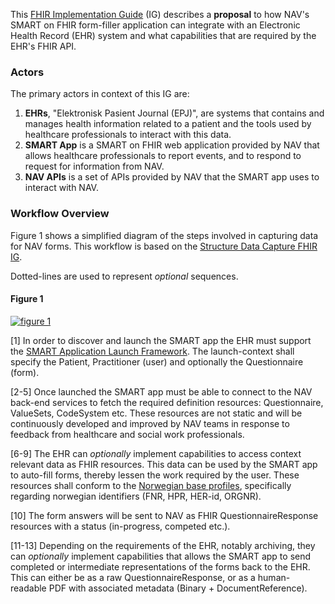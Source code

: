 This [FHIR Implementation Guide](https://www.hl7.org/fhir/implementationguide.html) (IG) describes a **proposal** to how NAV's SMART on FHIR form-filler application can integrate with an Electronic Health Record (EHR) system and what capabilities that are required by the EHR's FHIR API.

### Actors
The primary actors in context of this IG are:
1.  **EHRs**, "Elektronisk Pasient Journal (EPJ)", are systems that contains and manages health information related to a patient and the tools used by healthcare professionals to interact with this data.
1.  **SMART App** is a SMART on FHIR web application provided by NAV that allows healthcare professionals to report events, and to respond to request for information from NAV.
1.  **NAV APIs** is a set of APIs provided by NAV that the SMART app uses to interact with NAV.

### Workflow Overview
Figure 1 shows a simplified diagram of the steps involved in capturing data for NAV forms. This workflow is based on the [Structure Data Capture FHIR IG](http://hl7.org/fhir/uv/sdc/2019May/index.html).

Dotted-lines are used to represent *optional* sequences.

#### Figure 1
[![figure 1](https://mermaid.ink/img/eyJjb2RlIjoic2VxdWVuY2VEaWFncmFtXG4gICAgYXV0b251bWJlclxuICAgIHBhcnRpY2lwYW50IEUgYXMgRUhSXG4gICAgcGFydGljaXBhbnQgQSBhcyBTTUFSVCBBcHBcbiAgICBwYXJ0aWNpcGFudCBOIGFzIE5BVlxuICAgIEUtPj4rQTogTGF1bmNoIGFwcFxuICAgIE5vdGUgcmlnaHQgb2YgRTogY29udGV4dCh1c2VyLCBwYXRpZW50LCBmb3JtKVxuICAgIFxuICAgIHJlY3QgcmdiYSgyNTUsIDAsIDAsIC4xKVxuICAgIE5vdGUgcmlnaHQgb2YgQTogRGVmaW5pdGlvbiByZXNvdXJjZXNcbiAgICBBLT4-K046IEdFVCBRdWVzdGlvbm5haXJlXG4gICAgTi0-Pi1BOiBRdWVzdGlvbm5haXJlXG4gICAgQS0-PitOOiBHRVQgVmFsdWVTZXRcbiAgICBOLT4-LUE6IFZhbHVlU2V0XG4gICAgZW5kXG4gICAgcmVjdCByZ2JhKDAsIDI1NSwgMCwgLjEpXG4gICAgTm90ZSByaWdodCBvZiBFOiBDb250ZXh0IHJlc291cmNlc1xuICAgIEEtLT4-K0U6IEdFVCBQYXRpZW50XG4gICAgRS0tPj4tQTogUGF0aWVudFxuICAgIEEtLT4-K0U6IEdFVCBQcmFjdGl0aW9uZXJcbiAgICBFLS0-Pi1BOiBQcmFjdGl0aW9uZXJcbiAgICBlbmRcbiAgICByZWN0IHJnYmEoMCwgMCwgMjU1LCAuMSlcbiAgICBOb3RlIG92ZXIgQTogQXJ0aWZhY3RzXG4gICAgQS0-Pk46IFBPU1QgUXVlc3Rpb25uYWlyZVJlc3BvbnNlXG4gICAgQS0tPj5FOiBQT1NUIEJpbmFyeSAoUERGKVxuICAgIEEtLT4-RTogUE9TVCBEb2N1bWVudFJlZmVyZW5jZVxuICAgIEEtLT4-LUU6IFBPU1QgUXVlc3Rpb25uYWlyZVJlc3BvbnNlXG4gICAgZW5kIiwibWVybWFpZCI6eyJ0aGVtZSI6ImRlZmF1bHQifSwidXBkYXRlRWRpdG9yIjpmYWxzZSwiYXV0b1N5bmMiOnRydWUsInVwZGF0ZURpYWdyYW0iOmZhbHNlfQ)](https://mermaid.live/edit/#eyJjb2RlIjoic2VxdWVuY2VEaWFncmFtXG4gICAgYXV0b251bWJlclxuICAgIHBhcnRpY2lwYW50IEUgYXMgRUhSXG4gICAgcGFydGljaXBhbnQgQSBhcyBTTUFSVCBBcHBcbiAgICBwYXJ0aWNpcGFudCBOIGFzIE5BVlxuICAgIEUtPj4rQTogTGF1bmNoIGFwcFxuICAgIE5vdGUgcmlnaHQgb2YgRTogY29udGV4dCh1c2VyLCBwYXRpZW50LCBmb3JtKVxuICAgIFxuICAgIHJlY3QgcmdiYSgyNTUsIDAsIDAsIC4xKVxuICAgIE5vdGUgcmlnaHQgb2YgQTogRGVmaW5pdGlvbiByZXNvdXJjZXNcbiAgICBBLT4-K046IEdFVCBRdWVzdGlvbm5haXJlXG4gICAgTi0-Pi1BOiBRdWVzdGlvbm5haXJlXG4gICAgQS0-PitOOiBHRVQgVmFsdWVTZXRcbiAgICBOLT4-LUE6IFZhbHVlU2V0XG4gICAgZW5kXG4gICAgcmVjdCByZ2JhKDAsIDI1NSwgMCwgLjEpXG4gICAgTm90ZSByaWdodCBvZiBFOiBDb250ZXh0IHJlc291cmNlc1xuICAgIEEtLT4-K0U6IEdFVCBQYXRpZW50XG4gICAgRS0tPj4tQTogUGF0aWVudFxuICAgIEEtLT4-K0U6IEdFVCBQcmFjdGl0aW9uZXJcbiAgICBFLS0-Pi1BOiBQcmFjdGl0aW9uZXJcbiAgICBlbmRcbiAgICByZWN0IHJnYmEoMCwgMCwgMjU1LCAuMSlcbiAgICBOb3RlIG92ZXIgQTogQXJ0aWZhY3RzXG4gICAgQS0-Pk46IFBPU1QgUXVlc3Rpb25uYWlyZVJlc3BvbnNlXG4gICAgQS0tPj5FOiBQT1NUIEJpbmFyeSAoUERGKVxuICAgIEEtLT4-RTogUE9TVCBEb2N1bWVudFJlZmVyZW5jZVxuICAgIEEtLT4-LUU6IFBPU1QgUXVlc3Rpb25uYWlyZVJlc3BvbnNlXG4gICAgZW5kIiwibWVybWFpZCI6IntcbiAgXCJ0aGVtZVwiOiBcImRlZmF1bHRcIlxufSIsInVwZGF0ZUVkaXRvciI6ZmFsc2UsImF1dG9TeW5jIjp0cnVlLCJ1cGRhdGVEaWFncmFtIjpmYWxzZX0)

[1] In order to discover and launch the SMART app the EHR must support the [SMART Application Launch Framework](https://hl7.org/fhir/smart-app-launch/). The launch-context shall specify the Patient, Practitioner (user) and optionally the Questionnaire (form).

[2-5] Once launched the SMART app must be able to connect to the NAV back-end services to fetch the required definition resources: Questionnaire, ValueSets, CodeSystem etc. These resources are not static and will be continuously developed and improved by NAV teams in response to feedback from healthcare and social work professionals.

[6-9] The EHR can *optionally* implement capabilities to access context relevant data as FHIR resources. This data can be used by the SMART app to auto-fill forms, thereby lessen the work required by the user. These resources shall conform to the [Norwegian base profiles](https://simplifier.net/guide/no-basis-Entities-Individuals/Introduction), specifically regarding norwegian identifiers (FNR, HPR, HER-id, ORGNR).

[10] The form answers will be sent to NAV as FHIR QuestionnaireResponse resources with a status (in-progress, competed etc.).

[11-13] Depending on the requirements of the EHR, notably archiving, they can *optionally* implement capabilities that allows the SMART app to send completed or intermediate representations of the forms back to the EHR. This can either be as a raw QuestionnaireResponse, or as a human-readable PDF with associated metadata (Binary + DocumentReference).